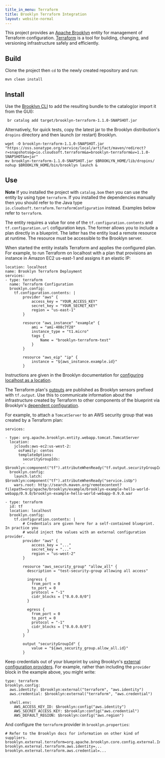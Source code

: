 ```yaml
---
title_in_menu: Terraform
title: Brooklyn Terraform Integration
layout: website-normal
---
```


This project provides an [Apache Brooklyn](https://brooklyn.apache.org/) entity for management of Terraform configuration.
[Terraform](https://terraform.io/) is a tool for building, changing, and versioning infrastructure safely and efficiently.


## Build

Clone the project then `cd` to the newly created repository and run:

    mvn clean install


## Install

Use the [Brooklyn CLI](https://brooklyn.apache.org/download/index.html#command-line-client) to add the resulting bundle to the catalog(or import it from the GUI):

     br catalog add target/brooklyn-terraform-1.1.0-SNAPSHOT.jar

Alternatively, for quick tests, copy the latest jar to the Brooklyn distribution's `dropins` directory
and then launch (or restart) Brooklyn.

    wget -O brooklyn-terraform-1.1.0-SNAPSHOT.jar "https://oss.sonatype.org/service/local/artifact/maven/redirect?r=snapshots&g=io.cloudsoft.terraform&a=brooklyn-terraform&v=1.1.0-SNAPSHOT&e=jar"
    mv brooklyn-terraform-1.1.0-SNAPSHOT.jar $BROOKLYN_HOME/lib/dropins/
    nohup $BROOKLYN_HOME/bin/brooklyn launch &


## Use

**Note** If you installed the project with `catalog.bom` then you can use the entity by using type
`terraform`. If you installed the dependencies manually then you should refer to the Java type
`io.cloudsoft.terraform.TerraformConfiguration` instead. Examples below refer to `terraform`.

The entity requires a value for one of the `tf.configuration.contents` and `tf.configuration.url`
cofiguration keys. The former allows you to include a plan directly in a blueprint. The latter
has the entity load a remote resource at runtime. The resource must be accessible to the Brooklyn
server.

When started the entity installs Terraform and applies the configured plan. For example, to run
Terraform on localhost with a plan that provisions an instance in Amazon EC2 us-east-1 and assigns
it an elastic IP:

    location: localhost
    name: Brooklyn Terraform Deployment
    services:
    - type: terraform
      name: Terraform Configuration
      brooklyn.config:
        tf.configuration.contents: |
            provider "aws" {
                access_key = "YOUR_ACCESS_KEY"
                secret_key = "YOUR_SECRET_KEY"
                region = "us-east-1"
            }

            resource "aws_instance" "example" {
                ami = "ami-408c7f28"
                instance_type = "t1.micro"
                tags {
                    Name = "brooklyn-terraform-test"
                }
            }

            resource "aws_eip" "ip" {
                instance = "${aws_instance.example.id}"
            }

Instructions are given in the Brooklyn documentation for
[configuring localhost as a location](https://brooklyn.apache.org/v/latest/locations/index.html#localhost).

The Terraform plan's [outputs](https://www.terraform.io/intro/getting-started/outputs.html)
are published as Brooklyn sensors prefixed with `tf.output`. Use this to communicate
information about the infrastructure created by Terraform to other components of the
blueprint via Brooklyn's [dependent configuration](https://brooklyn.apache.org/v/0.11.0/yaml/yaml-reference.html#dsl-commands).

For example, to attach a `TomcatServer` to an AWS security group that was created by
a Terraform plan:

    services:

    - type: org.apache.brooklyn.entity.webapp.tomcat.TomcatServer
      location:
        jclouds:aws-ec2:us-west-2:
          osFamily: centos
          templateOptions:
            securityGroupIds:
            - $brooklyn:component("tf").attributeWhenReady("tf.output.securityGroupId")
      brooklyn.config:
        launch.latch: $brooklyn:component("tf").attributeWhenReady("service.isUp")
        wars.root: http://search.maven.org/remotecontent?filepath=org/apache/brooklyn/example/brooklyn-example-hello-world-webapp/0.9.0/brooklyn-example-hello-world-webapp-0.9.0.war

    - type: terraform
      id: tf
      location: localhost
      brooklyn.config:
        tf.configuration.contents: |
            # Credentials are given here for a self-contained blueprint. In practice you
            # would inject the values with an external configuration provider.
            provider "aws" {
                access_key = "..."
                secret_key = "..."
                region = "us-west-2"
            }

            resource "aws_security_group" "allow_all" {
              description = "test-security-group allowing all access"

              ingress {
                from_port = 0
                to_port = 0
                protocol = "-1"
                cidr_blocks = ["0.0.0.0/0"]
              }

              egress {
                from_port = 0
                to_port = 0
                protocol = "-1"
                cidr_blocks = ["0.0.0.0/0"]
              }
            }

            output "securityGroupId" {
                value = "${aws_security_group.allow_all.id}"
            }

Keep credentials out of your blueprint by using Brooklyn's
[external configuration providers](https://brooklyn.apache.org/v/latest/ops/externalized-configuration.html).
For example, rather than including the `provider` block in the example above,
you might write:

    type: terraform
    brooklyn.config:
      aws.identity: $brooklyn:external("terraform", "aws.identity")
      aws.credential: $brooklyn:external("terraform", "aws.credential")

      shell.env:
        AWS_ACCESS_KEY_ID: $brooklyn:config("aws.identity")
        AWS_SECRET_ACCESS_KEY: $brooklyn:config("aws.credential")
        AWS_DEFAULT_REGION: $brooklyn:config("aws.region")

And configure the `terraform` provider in `brooklyn.properties`:

    # Refer to the Brooklyn docs for information on other kind of suppliers.
    brooklyn.external.terraform=org.apache.brooklyn.core.config.external.InPlaceExternalConfigSupplier
    brooklyn.external.terraform.aws.identity=...
    brooklyn.external.terraform.aws.credential=...

